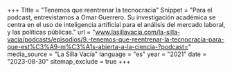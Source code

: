 +++
TItle = "Tenemos que reentrenar la tecnocracia"
Snippet = "Para el podcast, entrevistamos a Omar Guerrero. Su investigación académica se centra en el uso de inteligencia artificial para el análisis del mercado laboral, y las políticas públicas."
url = "www.lasillavacia.com/la-silla-vacia/podcasts/episodios/9.-tenemos-que-reentrenar-la-tecnocracia-para-que-est%C3%A9-m%C3%A1s-abierta-a-la-ciencia-?podcast="
media_source = "La Silla Vacía"
language = "es"
year = "2021"
date = "2023-08-30"
sitemap_exclude = true
+++